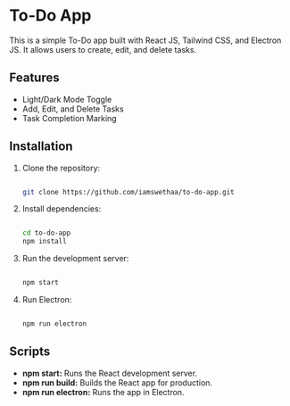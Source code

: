 # To-Do App

This is a simple To-Do app built with React JS, Tailwind CSS, and Electron JS. It allows users to create, edit, and delete tasks.

## Features

- Light/Dark Mode Toggle
- Add, Edit, and Delete Tasks
- Task Completion Marking

## Installation

1. Clone the repository:
   ```bash
   
   git clone https://github.com/iamswethaa/to-do-app.git

2. Install dependencies:
   ```bash
   
   cd to-do-app
   npm install

3. Run the development server:
   ```bash
   
   npm start

4. Run Electron:
   ```bash
   
   npm run electron

## Scripts

- **npm start:** Runs the React development server.
- **npm run build:** Builds the React app for production.
- **npm run electron:** Runs the app in Electron.
